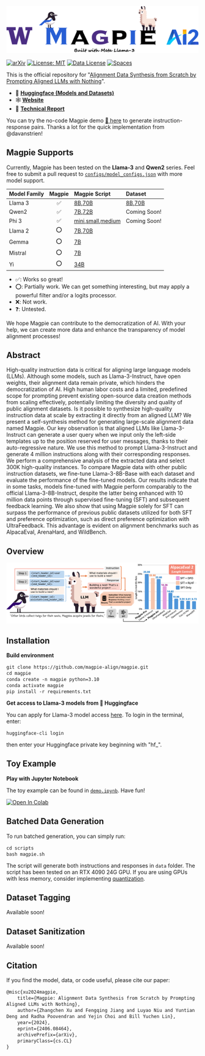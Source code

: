 <!-- # 🐦 Magpie -->

![Magpie](figs/magpie_logo.png)

[![arXiv](https://img.shields.io/badge/arXiv-paper-b31b1b.svg)](https://arxiv.org/abs/2406.08464) [![License: MIT](https://img.shields.io/badge/License-MIT-yellow.svg)](https://opensource.org/licenses/MIT) [![Data License](https://img.shields.io/badge/Data%20License-CC%20By%20NC%204.0-red.svg)](https://huggingface.co/Magpie-Align) [![Spaces](https://img.shields.io/badge/🤗-Open%20in%20Spaces-blue)](https://huggingface.co/spaces/davanstrien/magpie)

This is the official repository for "[Alignment Data Synthesis from Scratch by Prompting Aligned LLMs with Nothing](https://arxiv.org/abs/2406.08464)".

- 🤗 [**Huggingface (Models and Datasets)**](https://huggingface.co/Magpie-Align)
- 🕸️ [**Website**](https://magpie-align.github.io/)
- 📄 [**Technical Report**](https://arxiv.org/abs/2406.08464)

You can try the no-code Magpie demo [🤗 here](https://huggingface.co/spaces/davanstrien/magpie) to generate instruction-response pairs. Thanks a lot for the quick implementation from @davanstrien!

## Magpie Supports

Currently, Magpie has been tested on the **Llama-3** and **Qwen2** series. Feel free to submit a pull request to [```configs/model_configs.json```](configs/model_configs.json) with more model support.

|Model Family | Magpie | Magpie Script | Dataset |
|-------------|:------:|:-------|:-------|
| Llama 3     | ✅ | [8B](scripts/magpie-llama3-8b.sh),[70B](scripts/magpie-llama3-70b.sh) | [8B](https://huggingface.co/collections/Magpie-Align/magpie-air-6666b11a32021655a27f86c0),[70B](https://huggingface.co/collections/Magpie-Align/magpie-pro-6666b0e713e5f5c09554876f)
| Qwen2       | ✅ | [7B](scripts/magpie-qwen2-7b.sh),[72B](scripts/magpie-qwen2-72b.sh) | Coming Soon!
| Phi 3       | ✅ | [mini](scripts/magpie-phi3mini.sh),[small](scripts/magpie-phi3small.sh),[medium](scripts/magpie-phi3medium.sh) | Coming Soon!
| Llama 2     | ⭕️ | [7B](scripts/magpie-llama2-7b.sh),[70B](scripts/magpie-llama2-70b.sh)
| Gemma       | ⭕️ | [7B](scripts/magpie-gemma7b.sh)
| Mistral     | ⭕️ | [7B](scripts/magpie-mistral7b.sh)
| Yi          | ⭕️ | [34B](scripts/magpie-yi34b.sh)

- ✅: Works so great!
- ⭕️: Partially work. We can get something interesting, but may apply a powerful filter and/or a logits processor.
- ❌: Not work.
- ❓: Untested.

We hope Magpie can contribute to the democratization of AI. With your help, we can create more data and enhance the transparency of model alignment processes!

## Abstract

High-quality instruction data is critical for aligning large language models (LLMs). Although some models, such as Llama-3-Instruct, have open weights, their alignment data remain private, which hinders the democratization of AI. High human labor costs and a limited, predefined scope for prompting prevent existing open-source data creation methods from scaling effectively, potentially limiting the diversity and quality of public alignment datasets. Is it possible to synthesize high-quality instruction data at scale by extracting it directly from an aligned LLM? We present a self-synthesis method for generating large-scale alignment data named Magpie. Our key observation is that aligned LLMs like Llama-3-Instruct can generate a user query when we input only the left-side templates up to the position reserved for user messages, thanks to their auto-regressive nature. We use this method to prompt Llama-3-Instruct and generate 4 million instructions along with their corresponding responses. We perform a comprehensive analysis of the extracted data and select 300K high-quality instances. To compare Magpie data with other public instruction datasets, we fine-tune Llama-3-8B-Base with each dataset and evaluate the performance of the fine-tuned models. Our results indicate that in some tasks, models fine-tuned with Magpie perform comparably to the official Llama-3-8B-Instruct, despite the latter being enhanced with 10 million data points through supervised fine-tuning (SFT) and subsequent feedback learning. We also show that using Magpie solely for SFT can surpass the performance of previous public datasets utilized for both SFT and preference optimization, such as direct preference optimization with UltraFeedback. This advantage is evident on alignment benchmarks such as AlpacaEval, ArenaHard, and WildBench.

## Overview

![Overview](figs/overview.png)

## Installation

**Build environment**
```
git clone https://github.com/magpie-align/magpie.git
cd magpie
conda create -n magpie python=3.10
conda activate magpie
pip install -r requirements.txt
```

**Get access to Llama-3 models from 🤗 Huggingface**

You can apply for Llama-3 model access [here](https://huggingface.co/meta-llama/Meta-Llama-3-8B-Instruct). To login in the terminal, enter:
```
huggingface-cli login
```
then enter your Huggingface private key beginning with "hf_".

## Toy Example

**Play with Jupyter Notebook**

The toy example can be found in [```demo.ipynb```](demo.ipynb). Have fun! 

<a target="_blank" href="https://colab.research.google.com/github/magpie-align/magpie/blob/main/demo.ipynb">
  <img src="https://colab.research.google.com/assets/colab-badge.svg" alt="Open In Colab"/>
</a>

## Batched Data Generation

To run batched generation, you can simply run:
```
cd scripts
bash magpie.sh
```
The script will generate both instructions and responses in ```data``` folder. The script has been tested on an RTX 4090 24G GPU. If you are using GPUs with less memory, consider implementing [quantization](https://docs.vllm.ai/en/latest/quantization/fp8.html).

## Dataset Tagging
Available soon!

## Dataset Sanitization
Available soon!

## Citation

If you find the model, data, or code useful, please cite our paper:
```
@misc{xu2024magpie,
    title={Magpie: Alignment Data Synthesis from Scratch by Prompting Aligned LLMs with Nothing}, 
    author={Zhangchen Xu and Fengqing Jiang and Luyao Niu and Yuntian Deng and Radha Poovendran and Yejin Choi and Bill Yuchen Lin},
    year={2024},
    eprint={2406.08464},
    archivePrefix={arXiv},
    primaryClass={cs.CL}
}
```
